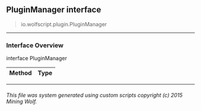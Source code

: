 ## PluginManager __interface__

>io.wolfscript.plugin.PluginManager

---

### Interface Overview

interface PluginManager

Method | Type   
--- | :--- 



---



###### This file was system generated using custom scripts copyright (c) 2015 Mining Wolf.
	

